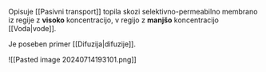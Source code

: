 Opisuje [[Pasivni transport]] topila skozi selektivno-permeabilno membrano iz regije z **visoko** koncentracijo, v regijo z **manjšo** koncentracijo [[Voda|vode]].

Je poseben primer [[Difuzija|difuzije]].

![[Pasted image 20240714193101.png]]